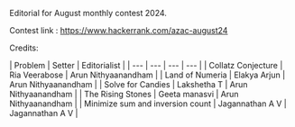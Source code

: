 Editorial for August monthly contest 2024. 

Contest link : https://www.hackerrank.com/azac-august24

Credits:

| Problem | Setter | Editorialist | 
| --- | --- | --- | --- |
| Collatz Conjecture | Ria Veerabose | Arun Nithyaanandham |
| Land of Numeria | Elakya Arjun | Arun Nithyaanandham |
| Solve for Candies | Lakshetha T | Arun Nithyaanandham |
| The Rising Stones | Geeta manasvi | Arun Nithyaanandham |
| Minimize sum and inversion count | Jagannathan A V | Jagannathan A V |
